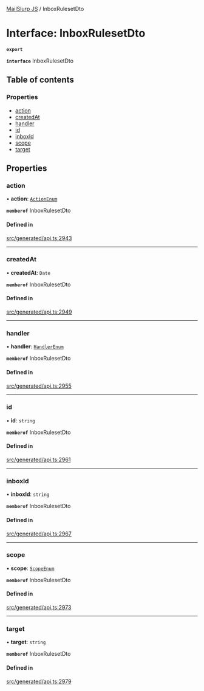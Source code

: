 [MailSlurp JS](../README.md) / InboxRulesetDto

# Interface: InboxRulesetDto

**`export`**

**`interface`** InboxRulesetDto

## Table of contents

### Properties

- [action](InboxRulesetDto.md#action)
- [createdAt](InboxRulesetDto.md#createdat)
- [handler](InboxRulesetDto.md#handler)
- [id](InboxRulesetDto.md#id)
- [inboxId](InboxRulesetDto.md#inboxid)
- [scope](InboxRulesetDto.md#scope)
- [target](InboxRulesetDto.md#target)

## Properties

### action

• **action**: [`ActionEnum`](../enums/InboxRulesetDto.ActionEnum.md)

**`memberof`** InboxRulesetDto

#### Defined in

[src/generated/api.ts:2943](https://github.com/mailslurp/mailslurp-client/blob/75eefbf/src/generated/api.ts#L2943)

___

### createdAt

• **createdAt**: `Date`

**`memberof`** InboxRulesetDto

#### Defined in

[src/generated/api.ts:2949](https://github.com/mailslurp/mailslurp-client/blob/75eefbf/src/generated/api.ts#L2949)

___

### handler

• **handler**: [`HandlerEnum`](../enums/InboxRulesetDto.HandlerEnum.md)

**`memberof`** InboxRulesetDto

#### Defined in

[src/generated/api.ts:2955](https://github.com/mailslurp/mailslurp-client/blob/75eefbf/src/generated/api.ts#L2955)

___

### id

• **id**: `string`

**`memberof`** InboxRulesetDto

#### Defined in

[src/generated/api.ts:2961](https://github.com/mailslurp/mailslurp-client/blob/75eefbf/src/generated/api.ts#L2961)

___

### inboxId

• **inboxId**: `string`

**`memberof`** InboxRulesetDto

#### Defined in

[src/generated/api.ts:2967](https://github.com/mailslurp/mailslurp-client/blob/75eefbf/src/generated/api.ts#L2967)

___

### scope

• **scope**: [`ScopeEnum`](../enums/InboxRulesetDto.ScopeEnum.md)

**`memberof`** InboxRulesetDto

#### Defined in

[src/generated/api.ts:2973](https://github.com/mailslurp/mailslurp-client/blob/75eefbf/src/generated/api.ts#L2973)

___

### target

• **target**: `string`

**`memberof`** InboxRulesetDto

#### Defined in

[src/generated/api.ts:2979](https://github.com/mailslurp/mailslurp-client/blob/75eefbf/src/generated/api.ts#L2979)
